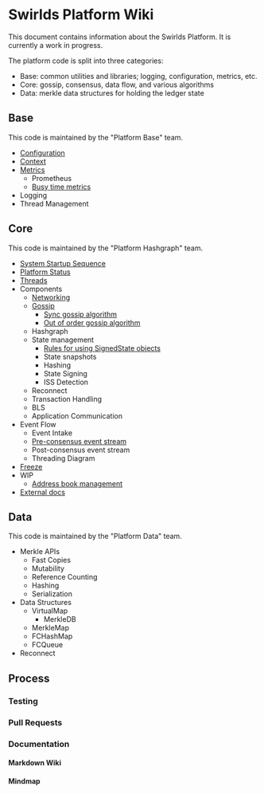 # Swirlds Platform Wiki

This document contains information about the Swirlds Platform. It is currently a work in progress.

The platform code is split into three categories:

- Base: common utilities and libraries; logging, configuration, metrics, etc.
- Core: gossip, consensus, data flow, and various algorithms
- Data: merkle data structures for holding the ledger state

## Base

This code is maintained by the "Platform Base" team.

- [Configuration](./base/configuration/configuration.md)
- [Context](./base/context/context.md)
- [Metrics](./base/metrics/metrics.md)
    - Prometheus
    - [Busy time metrics](base/metrics/metric-types/busy-time-metric.md)
- Logging
- Thread Management

## Core

This code is maintained by the "Platform Hashgraph" team.

- [System Startup Sequence](./core/system-startup-sequence.svg)
- [Platform Status](./core/platform-status.md)
- [Threads](./core/core-platform-threads.drawio.svg)
- Components
    - [Networking](core/network/network.md)
    - [Gossip](./core/gossip/gossip.md)
        - [Sync gossip algorithm](core/gossip/syncing/sync-protocol.md)
        - [Out of order gossip algorithm](core/gossip/OOG/OOG-protocol.md)
    - Hashgraph
    - State management
        - [Rules for using SignedState objects](./core/signed-state-use.md)
        - State snapshots
        - Hashing
        - State Signing
        - ISS Detection
    - Reconnect
    - Transaction Handling
    - BLS
    - Application Communication
- Event Flow
    - Event Intake
    - [Pre-consensus event stream](core/preconsensusEventStream.svg)
    - Post-consensus event stream
    - Threading Diagram
- [Freeze](core/freeze/freeze.md)
- WIP
    - [Address book management](core/address-book-management.md)
- [External docs](https://drive.google.com/drive/folders/161GObnZVBWXKy4MHulBZKFcBDsNTU5FB?usp=drive_link)

## Data

This code is maintained by the "Platform Data" team.

- Merkle APIs
    - Fast Copies
    - Mutability
    - Reference Counting
    - Hashing
    - Serialization
- Data Structures
    - VirtualMap
        - MerkleDB
    - MerkleMap
    - FCHashMap
    - FCQueue
- Reconnect

## Process

### Testing
### Pull Requests
### Documentation
#### Markdown Wiki
#### Mindmap